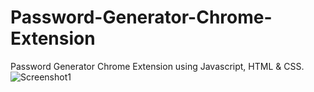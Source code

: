 # Password-Generator-Chrome-Extension

Password Generator Chrome Extension using Javascript, HTML &amp; CSS.
![Screenshot1](https://user-images.githubusercontent.com/56900874/221325664-a7189589-e895-48ad-9cc7-fd7a24bcb697.png)
